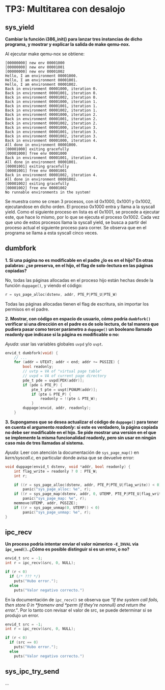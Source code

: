 TP3: Multitarea con desalojo
============================

sys_yield
---------

**Cambiar la función i386_init() para lanzar tres instancias de dicho programa, y mostrar y explicar la salida de make qemu-nox.**

Al ejecutar make qemu-nox se obtiene:

```
[00000000] new env 00001000
[00000000] new env 00001001
[00000000] new env 00001002
Hello, I am environment 00001000.
Hello, I am environment 00001001.
Hello, I am environment 00001002.
Back in environment 00001000, iteration 0.
Back in environment 00001001, iteration 0.
Back in environment 00001002, iteration 0.
Back in environment 00001000, iteration 1.
Back in environment 00001001, iteration 1.
Back in environment 00001002, iteration 1.
Back in environment 00001000, iteration 2.
Back in environment 00001001, iteration 2.
Back in environment 00001002, iteration 2.
Back in environment 00001000, iteration 3.
Back in environment 00001001, iteration 3.
Back in environment 00001002, iteration 3.
Back in environment 00001000, iteration 4.
All done in environment 00001000.
[00001000] exiting gracefully
[00001000] free env 00001000
Back in environment 00001001, iteration 4.
All done in environment 00001001.
[00001001] exiting gracefully
[00001001] free env 00001001
Back in environment 00001002, iteration 4.
All done in environment 00001002.
[00001002] exiting gracefully
[00001002] free env 00001002
No runnable environments in the system!
```
Se muestra como se crean 3 procesos, con id 0x1000, 0x1001 y 0x1002, ejecutandose en dicho orden. El proceso 0x1000 entra y llama a la syscall yield. Como el siguiente proceso en lista es el 0x1001, se procede a ejecutar este, que hace lo mismo, por lo que se ejecuta el proceso 0x1002. Cada vez que uno de estos procesos llama la syscall yield, se busca a partir del proceso actual el siguiente proceso para correr. Se observa que en el programa se llama a esta syscall cinco veces.

dumbfork
--------

**1. Si una página no es modificable en el padre ¿lo es en el hijo? En otras palabras: 
¿se preserva, en el hijo, el flag de solo-lectura en las páginas copiadas?**

No, todas las páginas allocadas en el proceso hijo están hechas desde la función `duppage()`, y viendo el código:

```C
r = sys_page_alloc(dstenv, addr, PTE_P|PTE_U|PTE_W)
```

Todas las páginas allocadas tienen el flag de escritura, sin importar los permisos en el padre.

**2. Mostrar, con código en espacio de usuario, cómo podría `dumbfork()` verificar si una dirección en el padre es de solo lectura,
de tal manera que pudiera pasar como tercer parámetro a `duppage()` un booleano llamado readonly que indicase si la página es modificable o no:**

_Ayuda_: usar las variables globales `uvpd` y/o `uvpt`.

```C
envid_t dumbfork(void) {
    // ...
    for (addr = UTEXT; addr < end; addr += PGSIZE) {
        bool readonly;
        // uvtp = VA of "virtual page table"
        // uvpd = VA of current page directory
        pde_t pde = uvpd[PDX(addr)];
		if (pde & PTE_P) {
			pte_t pte = uvpt[PGNUM(addr)];
			if (pte & PTE_P) {
				readonly = !(pte & PTE_W);
			}
        duppage(envid, addr, readonly);
    }
```

**3. Supongamos que se desea actualizar el código de `duppage()` para tener en cuenta el argumento _readonly_: si este es verdadero,
la página copiada no debe ser modificable en el hijo. Se pide mostrar una versión en el que se implemente la misma funcionalidad readonly,
pero sin usar en ningún caso más de tres llamadas al sistema.**

_Ayuda_: Leer con atención la documentación de `sys_page_map()` en _kern/syscall.c_, en particular donde avisa que se devuelve error:

```C
void duppage(envid_t dstenv, void *addr, bool readonly) {
    int flag_write = readonly ? 0 : PTE_W;
    int r;

	if ((r = sys_page_alloc(dstenv, addr, PTE_P|PTE_U|flag_write)) < 0)
		panic("sys_page_alloc: %e", r);
	if ((r = sys_page_map(dstenv, addr, 0, UTEMP, PTE_P|PTE_U|flag_write)) < 0)
		panic("sys_page_map: %e", r);
	memmove(UTEMP, addr, PGSIZE);
	if ((r = sys_page_unmap(0, UTEMP)) < 0)
		panic("sys_page_unmap: %e", r);
}
```


ipc_recv
--------

**Un proceso podría intentar enviar el valor númerico `-E_INVAL` vía `ipc_send()`. 
¿Cómo es posible distinguir si es un error, o no?**

```C
envid_t src = -1;
int r = ipc_recv(&src, 0, NULL);

if (r < 0)
  if (/* ??? */)
    puts("Hubo error.");
  else
    puts("Valor negativo correcto.")
```

En la documentación de `ipc_recv()` se observa que _"If the system call fails, then store 0 in *fromenv and *perm (if
they're nonnull) and return the error."_. Por lo tanto con revisar el valor de src, se puede determinar si se produjo un error.

```C
envid_t src = -1;
int r = ipc_recv(&src, 0, NULL);

if (r < 0)
  if (src == 0)
    puts("Hubo error.");
  else
    puts("Valor negativo correcto.")
```



sys_ipc_try_send
----------------

...


